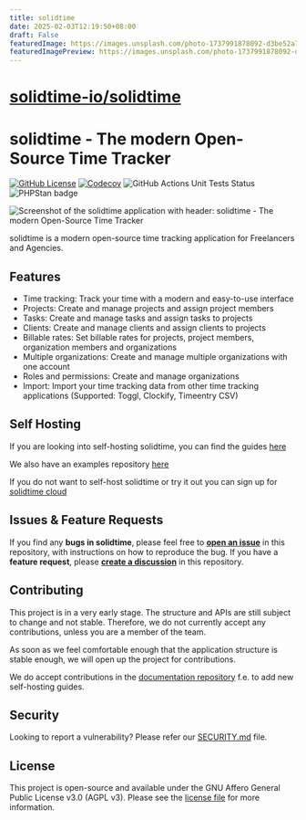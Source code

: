 ```yaml
---
title: solidtime
date: 2025-02-03T12:19:50+08:00
draft: False
featuredImage: https://images.unsplash.com/photo-1737991878092-d3be52a76735?ixid=M3w0NjAwMjJ8MHwxfHJhbmRvbXx8fHx8fHx8fDE3Mzg1NTYzNDB8&ixlib=rb-4.0.3
featuredImagePreview: https://images.unsplash.com/photo-1737991878092-d3be52a76735?ixid=M3w0NjAwMjJ8MHwxfHJhbmRvbXx8fHx8fHx8fDE3Mzg1NTYzNDB8&ixlib=rb-4.0.3
---
```


# [solidtime-io/solidtime](https://github.com/solidtime-io/solidtime)

# solidtime - The modern Open-Source Time Tracker

[![GitHub License](https://img.shields.io/github/license/solidtime-io/solidtime?style=flat-square)](https://github.com/solidtime-io/solidtime/blob/main/LICENSE.md)
[![Codecov](https://img.shields.io/codecov/c/github/solidtime-io/solidtime?style=flat-square&logo=codecov)](https://codecov.io/gh/solidtime-io/solidtime)
![GitHub Actions Unit Tests Status](https://img.shields.io/github/actions/workflow/status/solidtime-io/solidtime/phpunit.yml?style=flat-square)
![PHPStan badge](https://img.shields.io/badge/PHPStan-Level_7-blue?style=flat-square&color=blue)

![Screenshot of the solidtime application with header: solidtime - The modern Open-Source Time Tracker](docs/solidtime-banner.png "solidtime Banner")

solidtime is a modern open-source time tracking application for Freelancers and Agencies.

## Features

 - Time tracking: Track your time with a modern and easy-to-use interface
 - Projects: Create and manage projects and assign project members
 - Tasks: Create and manage tasks and assign tasks to projects
 - Clients: Create and manage clients and assign clients to projects
 - Billable rates: Set billable rates for projects, project members, organization members and organizations 
 - Multiple organizations: Create and manage multiple organizations with one account
 - Roles and permissions: Create and manage organizations
 - Import: Import your time tracking data from other time tracking applications (Supported: Toggl, Clockify, Timeentry CSV)

## Self Hosting

If you are looking into self-hosting solidtime, you can find the guides [here](https://docs.solidtime.io/self-hosting/intro)

We also have an examples repository [here](https://github.com/solidtime-io/self-hosting-examples)

If you do not want to self-host solidtime or try it out you can sign up for [solidtime cloud](https://www.solidtime.io/)

## Issues & Feature Requests

If you find any **bugs in solidtime**, please feel free to [**open an issue**](https://github.com/solidtime-io/solidtime/issues/new) in this repository, with instructions on how to reproduce the bug. 
If you have a **feature request**, please [**create a discussion**](https://github.com/solidtime-io/solidtime/discussions/new?category=feature-requests) in this repository.

## Contributing

This project is in a very early stage. The structure and APIs are still subject to change and not stable. 
Therefore, we do not currently accept any contributions, unless you are a member of the team.

As soon as we feel comfortable enough that the application structure is stable enough, we will open up the project for contributions.

We do accept contributions in the [documentation repository](https://github.com/solidtime-io/docs) f.e. to add new self-hosting guides.

## Security

Looking to report a vulnerability? Please refer our [SECURITY.md](./SECURITY.md) file.

## License

This project is open-source and available under the GNU Affero General Public License v3.0 (AGPL v3). Please see the [license file](LICENSE.md) for more information.
